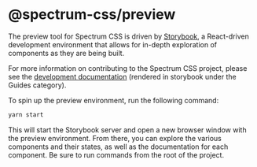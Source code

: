 # @spectrum-css/preview

The preview tool for Spectrum CSS is driven by [Storybook](https://storybook.js.org), a React-driven development environment that allows for in-depth exploration of components as they are being built.

For more information on contributing to the Spectrum CSS project, please see the [development documentation](guides/develop.mdx) (rendered in storybook under the Guides category).

To spin up the preview environment, run the following command:

```sh
yarn start
```

This will start the Storybook server and open a new browser window with the preview environment. From there, you can explore the various components and their states, as well as the documentation for each component. Be sure to run commands from the root of the project.
